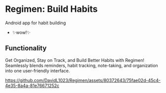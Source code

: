 # Regimen: Build Habits
Android app for habit building
- ✨wow!✨

## Functionality
Get Organized, Stay on Track, and Build Better Habits with Regimen!
Seamlessly blends reminders, habit tracking, note-taking, and organization into one user-friendly interface.

https://github.com/DavidL1023/Regimen/assets/80372643/75fae02d-45c4-4e35-8a4a-81e76671252c
